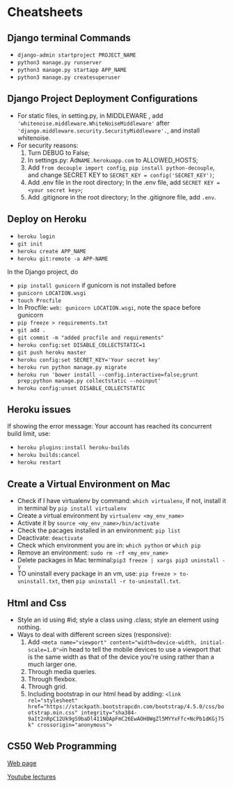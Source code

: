 # Cheatsheets
## Django terminal Commands
- ```django-admin startproject PROJECT_NAME```
- ```python3 manage.py runserver```
- ```python3 manage.py startapp APP_NAME```
- ```python3 manage.py createsuperuser```

## Django Project Deployment Configurations
- For static files, in setting.py, in MIDDLEWARE , add ```'whitenoise.middleware.WhiteNoiseMiddleware'``` after ```'django.middleware.security.SecurityMiddleware'.```, and install whitenoise.
- For security reasons:
  1. Turn DEBUG to False;
  2. In settings.py: Ad```NAME.herokuapp.com``` to ALLOWED_HOSTS; 
  3. Add ```from decouple import config```, ```pip install python-decouple```, and change SECRET KEY to ```SECRET_KEY = config('SECRET_KEY')```;
  4. Add .env file in the root directory; In the .env file, add ```SECRET KEY = <your secret key>```;
  5. Add .gitignore in the root directory; In the .gitignore file, add ```.env```.

## Deploy on Heroku
- ```heroku login```
- ```git init```
- ```heroku create APP_NAME```
- ```heroku git:remote -a APP-NAME```

In the Django project, do
- ```pip install gunicorn``` if gunicorn is not installed before
- ```gunicorn LOCATION.wsgi```
- ```touch Procfile```
- In Procfile: ```web: gunicorn LOCATION.wsgi```, note the space before gunicorn
- ```pip freeze > requirements.txt```
- ```git add .```
- ```git commit -m "added procfile and requirements"```
- ```heroku config:set DISABLE_COLLECTSTATIC=1```
- ```git push heroku master```
- ```heroku config:set SECRET_KEY='Your secret key'```
- ```heroku run python manage.py migrate```
- ```heroku run 'bower install --config.interactive=false;grunt prep;python manage.py collectstatic --noinput'```
- ```heroku config:unset DISABLE_COLLECTSTATIC```

## Heroku issues
If showing the error message: Your account has reached its concurrent build limit, use:
- ```heroku plugins:install heroku-builds```
- ```heroku builds:cancel```
- ```heroku restart```

## Create a Virtual Environment on Mac
- Check if I have virtualenv by command: ```which virtualenv```, if not, install it in terminal by ```pip install virtualenv```
- Create a virtual environment by ```virtualenv <my_env_name>```
- Activate it by ```source <my_env_name>/bin/activate```
- Check the pacages installed in an environment: ```pip list```
- Deactivate: ```deactivate```
- Check which environment you are in: ```which python``` or ```which pip```
- Remove an environment: ```sudo rm -rf <my_env_name>```
- Delete packages in Mac terminal:```pip3 freeze | xargs pip3 uninstall -y```
- TO uninstall every package in an vm, use: ```pip freeze > to-uninstall.txt```, then ```pip uninstall -r to-uninstall.txt```.

## Html and Css
- Style an id using #id; style a class using .class; style an element using nothing.
- Ways to deal with different screen sizes (responsive):
  1. Add ```<meta name="viewport" content="width=device-width, initial-scale=1.0">```in head to tell the mobile devices to use a viewport that is the same width as that of the device you're using rather than a much larger one.
  2. Through media queries.
  3. Through flexbox.
  4. Through grid.
  5. Including bootstrap in our html head by adding: ```<link rel="stylesheet" href="https://stackpath.bootstrapcdn.com/bootstrap/4.5.0/css/bootstrap.min.css" integrity="sha384-9aIt2nRpC12Uk9gS9baDl411NQApFmC26EwAOH8WgZl5MYYxFfc+NcPb1dKGj7Sk" crossorigin="anonymous">```

## CS50 Web Programming

[Web page](https://cs50.harvard.edu/web/2020/)

[Youtube lectures](https://www.youtube.com/watch?v=Nn7EX3zkGUo&list=PLhQjrBD2T380xvFSUmToMMzERZ3qB5Ueu)

